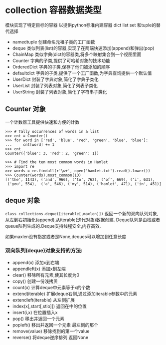 # collection 容器数据类型

模块实现了特定目标的容器 以提供python标准内建容器 dict list set 和tuple的替代选择

* namedtuple 创建命名元祖子类的工厂函数
* deque 类似列表(list)的容器,实现了在两端快速添加(append)和弹出(pop)
* ChainMap 类似字典(dict的容器类,将多个映射集合到一个视图里面
* Counter 字典的子类,提供了可哈希对象的技术功能
* OrderedDict 字典的子类,保存了他们被添加的顺序
* defaultdict 字典的子类,提供了一个工厂函数,为字典查询提供一个默认值
* UserDict 封装了字典对象,简化了字典子类化
* UserList 封装了列表对象,简化了列表子类化
* UserString 封装了列表对象,简化了字符串子类化

## Counter 对象
一个计数器工具提供快速和方便的计数 
```
>>> # Tally occurrences of words in a list
>>> cnt = Counter()
>>> for word in ['red', 'blue', 'red', 'green', 'blue', 'blue']:
...     cnt[word] += 1
>>> cnt
Counter({'blue': 3, 'red': 2, 'green': 1})

>>> # Find the ten most common words in Hamlet
>>> import re
>>> words = re.findall(r'\w+', open('hamlet.txt').read().lower())
>>> Counter(words).most_common(10)
[('the', 1143), ('and', 966), ('to', 762), ('of', 669), ('i', 631),
 ('you', 554),  ('a', 546), ('my', 514), ('hamlet', 471), ('in', 451)]
```

## deque 对象
`class collections.deque([iterable[,maxlen]])`
返回一个新的双向队列对象,从左到右初始化(append),从iterable(迭代对象)数据创建.
Deque队列是由栈或者queue队列生成的.Deque支持线程安全,内存高效.

如果maxlen没有指定或者是None,deques可以增加到任意长度
### 双向队列(deque)对象支持的方法:
* append(x) 添加x到右端
* appendleft(x) 添加x到左端
* clear() 移除所有元素,使其长度为0
* copy() 创建一份浅拷贝
* count(x) 计算deque中元素等于x的个数
* extend(iterable) 扩展deque右侧,通过添加iterable参数中的元素
* extendleft(iterable) 从左侧扩展
* index(x[,start[,stio]]) 返回在中的位置
* insert(i,x) 在位置插入x
* pop() 移出并返回一个元素
* popleft() 移出并返回一个元素 最左侧的那个
* remove(value) 移除找到的第一个value
* reverse() 将deque逆序排列 返回None























